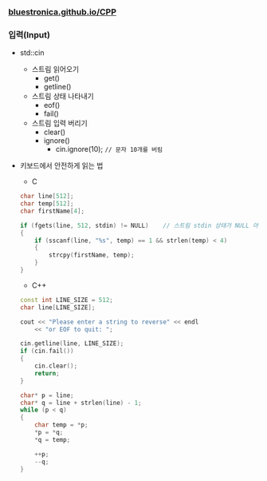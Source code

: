 ### [bluestronica.github.io/CPP](https://bluestronica.github.io/CPP)

### 입력(Input)
- std::cin
    - 스트림 읽어오기
        - get()
        - getline()
    - 스트림 상태 나타내기
        - eof()
        - fail()
    - 스트림 입력 버리기
        - clear()
        - ignore()
            - cin.ignore(10);   `// 문자 10개를 버림`

- 키보드에서 안전하게 읽는 법
    - C
    ```C++
    char line[512];
    char temp[512];
    char firstName[4];

    if (fgets(line, 512, stdin) != NULL)    // 스트림 stdin 상태가 NULL 아닐 때까지
    {
        if (sscanf(line, "%s", temp) == 1 && strlen(temp) < 4)
        {
            strcpy(firstName, temp);
        }
    }
    ```
    - C++
    ```C++
    const int LINE_SIZE = 512;
    char line[LINE_SIZE];

    cout << "Please enter a string to reverse" << endl
        << "or EOF to quit: ";

    cin.getline(line, LINE_SIZE);
    if (cin.fail())
    {
        cin.clear();
        return;
    }

    char* p = line;
    char* q = line + strlen(line) - 1;
    while (p < q)
    {
        char temp = *p;
        *p = *q;
        *q = temp;

        ++p;
        --q;
    }
    ```